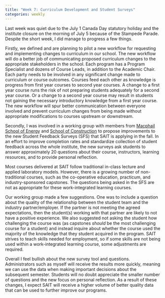 ```yaml
---
title: "Week 7: Curriculum Development and Student Surveys"
categories: weekly
---
```

Last week was quiet due to the July 1 Canada Day statutory holiday and the institute closure on the morning of July 5 because of the Stampede Parade. Despite the short week, I did manage to progress a few things.

Firstly, we defined and are planning to pilot a new workflow for requesting and implementing changes to curriculum in our school. The new workflow will do a better job of communicating proposed curriculum changes to the appropriate stakeholders in the school. Each program has a Program Specialist and dozens of Course Leads, in addition to the Academic Chair. Each party needs to be involved in any significant change made to curriculum or course outcomes. Courses feed each other as knowledge is progress from first year courses to second year courses. A change to a first year course runs the risk of not preparing students adequately for a second year course. Or a change to a second year course may result in students not gaining the necessary introductory knowledge from a first year course. The new workflow will spur better communication between everyone involved and prevent curriculum changes from being made without appropriate modifications to courses upstream or downstream.

Secondly, I was involved in a working group with members from [Macphail School of Energy](https://www.sait.ca/about-sait/who-we-are/sait-schools/macphail-school-of-energy) and [School of Construction](https://www.sait.ca/about-sait/who-we-are/sait-schools/school-of-construction) to propose improvements to the new Student Feedback Surveys (SFS) that SAIT is applying in the fall. In an effort to improve completion rates and standardize collection of student feedback across the whole institute, the new surveys ask students to answer approximately 20 questions about their course, instructors, learning resources, and to provide personal reflection.

Most courses delivered at SAIT follow traditional in-class lecture and applied laboratory models. However, there is a growing number of non-traditional courses, such as the co-operative education, practicum, and industry-sponsored capstones. The questions being asked in the SFS are not as appropriate for these work-integrated learning courses.

Our working group made a few suggestions. One was to include a question about the quality of the relationship between the student team and the industry partner/employer. If the partner is not meeting the agreed expectations, then the student(s) working with that partner are likely to not have a positive experience. We also suggested not asking the student how challenging the course was (as capstones _should_ be the most challenging course for a student) and instead inquire about whether the course used the majority of the knowledge that they student acquired in the program. SAIT strives to teach skills needed for employment, so if some skills are not being used within a work-integrated learning course, some adjustments are required.

Overall I feel bullish about the new survey tool and questions. Administrators such as myself will receive the results more quickly, meaning we can use the data when making important decisions about the subsequent semester. Students will no doubt appreciate the smaller number of questions and the new focus on personal reflection. As a result of these changes, I expect SAIT will receive a higher volume of better quality data that can be used to further improve our programs.
